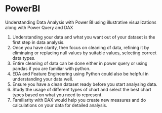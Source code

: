 # PowerBI
Understanding Data Analysis with Power BI using illustrative visualizations along with Power Query and DAX

1. Understanding your data and what you want out of your dataset is the first step in data analysis.
2. Once you have clarity, then focus on cleaning of data, refining it by eliminaing or replacing null values by suitable values, selecting correct data types.
3. Entire cleaning of data can be done either in power query or using pandas if you are familiar with python.
4. EDA and Feature Engineering using Python could also be helpful in understanding your data well.
5. Ensure you have a clean dataset ready before you start analysing data.
6. Study the usage of different types of chart and select the best chart types based on what you need to represent.
7. Familiarity with DAX would help you create new measures and do calculations on your data for detailed analysis.
